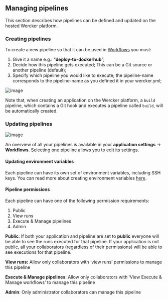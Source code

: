 ## Managing pipelines

This section describes how pipelines can be defined and updated on the hosted Wercker platform.

### Creating pipelines

To create a new pipeline so that it can be used in [Workflows](/docs/workflows/index.html) you must:

1. Give it a name e.g.: “**deploy-to-dockerhub**”;
2. Decide how this pipeline gets executed; This can be a Git source or another pipeline (default);
3. Specify which pipeline you would like to execute; the pipeline-name
corresponds to the pipeline-name as you defined it in your wercker.yml;

![image](/images/create-pipeline.png)

Note that, when creating an application on the Wercker platform, a `build`
pipeline, which contains a Git hook and executes a pipeline called `build`,
will be automatically created.

### Updating pipelines

![image](/images/pipelines-ui.png)

An overview of all your pipelines is available in your **application settings**
-> **Workflows**. Selecting one pipeline allows you to edit its settings.

#### Updating environment variables

Each pipeline can have its own set of environment variables, including SSH
keys. You can read more about creating environment variables
[here](/docs/environment-variables/index.html).

#### Pipeline permissions

Each pipeline can have one of the following permission requirements:

1. Public
2. View runs
3. Execute & Manage pipelines
4. Admin

**Public**: If both your application and pipeline are set to **public** everyone will be able to see the runs executed for that pipeline. If your application is not public, all your collaborators (regardless of their permissions) will be able to see executions for that pipeline.

**View runs:** Allow only collaborators with ‘view runs’ permissions to manage this pipeline

**Execute & Manage pipelines**: Allow only collaborators with ‘View Execute & Manage workflows’ to manage this pipeline

**Admin**: Only administrator collaborators can manage this pipeline
